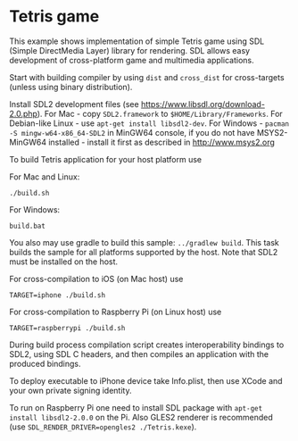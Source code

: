 # Tetris game

This example shows implementation of simple Tetris game using SDL
(Simple DirectMedia Layer) library for rendering. SDL allows easy development
of cross-platform game and multimedia applications.

Start with building compiler by using `dist` and `cross_dist` for cross-targets (unless
using binary distribution).

Install SDL2 development files (see https://www.libsdl.org/download-2.0.php). For Mac -
copy `SDL2.framework` to `$HOME/Library/Frameworks`. For Debian-like Linux -
use `apt-get install libsdl2-dev`.
For Windows - `pacman -S mingw-w64-x86_64-SDL2` in MinGW64 console, if you do
not have MSYS2-MinGW64 installed - install it first as described in http://www.msys2.org

To build Tetris application for your host platform use 
    
For Mac and Linux:

    ./build.sh

For Windows:

    build.bat

You also may use gradle to build this sample: `../gradlew build`. This task builds the sample for all platforms
supported by the host. Note that SDL2 must be installed on the host.

For cross-compilation to iOS (on Mac host) use

	TARGET=iphone ./build.sh
    
For cross-compilation to Raspberry Pi (on Linux host) use

	TARGET=raspberrypi ./build.sh

During build process compilation script creates interoperability bindings to SDL2, using SDL C headers,
and then compiles an application with the produced bindings.

To deploy executable to iPhone device take Info.plist, then use XCode and your own private signing identity.

To run on Raspberry Pi one need to install SDL package with `apt-get install libsdl2-2.0.0` on the Pi. 
Also GLES2 renderer is recommended (use `SDL_RENDER_DRIVER=opengles2 ./Tetris.kexe`).

